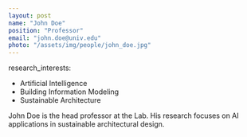 ```yaml
---
layout: post
name: "John Doe"
position: "Professor"
email: "john.doe@univ.edu"
photo: "/assets/img/people/john_doe.jpg"
---
```

research_interests:
  - Artificial Intelligence
  - Building Information Modeling
  - Sustainable Architecture

John Doe is the head professor at the Lab. His research focuses on AI applications in sustainable architectural design.
